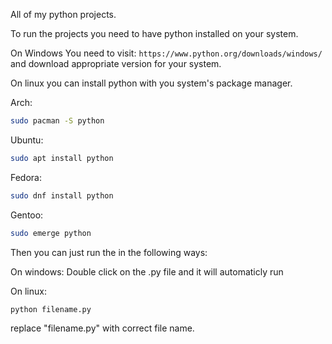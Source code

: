 All of my python projects.

To run the projects you need to have python installed on your system.

On Windows You need to visit: ```https://www.python.org/downloads/windows/```
and download appropriate version for your system.

On linux you can install python with you system's package manager.

Arch:
```bash
sudo pacman -S python
```

Ubuntu:
```bash
sudo apt install python
```

Fedora: 
```bash
sudo dnf install python
```

Gentoo:
```bash
sudo emerge python
```

Then you can just run the in the following ways:

On windows:
Double click on the .py file and it will automaticly run

On linux:
```bash
python filename.py
```
replace "filename.py" with correct file name.
